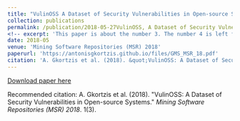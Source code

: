 ```yaml
---
title: "VulinOSS A Dataset of Security Vulnerabilities in Open-source Systems"
collection: publications
permalink: /publication/2018-05-27VulinOSS, A Dataset of Security Vulnerabilities in Open-source Systems
<!-- excerpt: 'This paper is about the number 3. The number 4 is left for future work.' -->
date: 2018-05
venue: 'Mining Software Repositories (MSR) 2018'
paperurl: 'https://antonisgkortzis.github.io/files/GMS_MSR_18.pdf'
citation: 'A. Gkortzis et al. (2018). &quot;VulinOSS: A Dataset of Security Vulnerabilities in Open-source Systems.&quot; <i>Mining Software Repositories (MSR) 2018</i>. 1(3).'
---
```

<!-- This paper is about the number 3. The number 4 is left for future work. -->

[Download paper here](https://antonisgkortzis.github.io/files/GMS_MSR_18.pdf)

Recommended citation: A. Gkortzis et al. (2018). "VulinOSS: A Dataset of Security Vulnerabilities in Open-source Systems." <i>Mining Software Repositories (MSR) 2018</i>. 1(3).